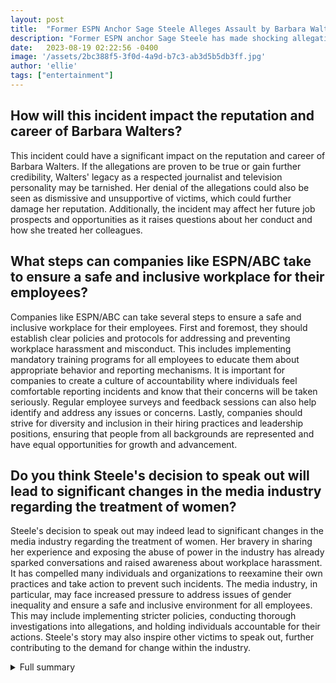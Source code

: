 ```yaml
---
layout: post
title:  "Former ESPN Anchor Sage Steele Alleges Assault by Barbara Walters"
description: "Former ESPN anchor Sage Steele has made shocking allegations of assault against legendary television personality Barbara Walters, shedding light on a potential dark side of the industry."
date:   2023-08-19 02:22:56 -0400
image: '/assets/2bc388f5-3f0d-4a9d-b7c3-ab3d5b5db3ff.jpg'
author: 'ellie'
tags: ["entertainment"]
---
```


## How will this incident impact the reputation and career of Barbara Walters?
This incident could have a significant impact on the reputation and career of Barbara Walters. If the allegations are proven to be true or gain further credibility, Walters' legacy as a respected journalist and television personality may be tarnished. Her denial of the allegations could also be seen as dismissive and unsupportive of victims, which could further damage her reputation. Additionally, the incident may affect her future job prospects and opportunities as it raises questions about her conduct and how she treated her colleagues.

## What steps can companies like ESPN/ABC take to ensure a safe and inclusive workplace for their employees?
Companies like ESPN/ABC can take several steps to ensure a safe and inclusive workplace for their employees. First and foremost, they should establish clear policies and protocols for addressing and preventing workplace harassment and misconduct. This includes implementing mandatory training programs for all employees to educate them about appropriate behavior and reporting mechanisms. It is important for companies to create a culture of accountability where individuals feel comfortable reporting incidents and know that their concerns will be taken seriously. Regular employee surveys and feedback sessions can also help identify and address any issues or concerns. Lastly, companies should strive for diversity and inclusion in their hiring practices and leadership positions, ensuring that people from all backgrounds are represented and have equal opportunities for growth and advancement.

## Do you think Steele's decision to speak out will lead to significant changes in the media industry regarding the treatment of women?
Steele's decision to speak out may indeed lead to significant changes in the media industry regarding the treatment of women. Her bravery in sharing her experience and exposing the abuse of power in the industry has already sparked conversations and raised awareness about workplace harassment. It has compelled many individuals and organizations to reexamine their own practices and take action to prevent such incidents. The media industry, in particular, may face increased pressure to address issues of gender inequality and ensure a safe and inclusive environment for all employees. This may include implementing stricter policies, conducting thorough investigations into allegations, and holding individuals accountable for their actions. Steele's story may also inspire other victims to speak out, further contributing to the demand for change within the industry.

<details>
  <summary>Full summary</summary>
In a recent episode of The Megyn Kelly Show, Steele detailed the incident and discussed her controversial departure from ESPN. According to Steele, the alleged assault took place backstage at The View in 2014. She claims that Walters backed up towards her and elbowed her, pushing her into a wall. Steele recalls that Whoopi Goldberg and other producers witnessed the altercation, adding credibility to her account.<br><br>Barbara Walters' estate has vehemently denied the allegations, maintaining that they are baseless. However, Steele's claims have gained traction, raising questions about the treatment of women in the workplace and the responsibility of companies like ESPN/ABC to provide a safe and inclusive environment for their employees.<br><br>Steele's decision to speak out has been met with mixed reactions. While some have criticized her for admitting to being elbowed by Walters, others applaud her bravery in exposing the abuse of power within the industry.<br><br>The incident and Steele's departure from ESPN have also sparked conversations about the potential consequences for both Steele and Walters. Legal actions and the impact on their respective careers cannot be overlooked.<br><br>This revelation has highlighted the need for further investigation into the broader implications of workplace culture and the treatment of women in the media industry. It serves as a reminder that no one should suffer in silence and that speaking out against abuse is a necessary step towards creating a safer and more equitable environment for all employees.
</details>
